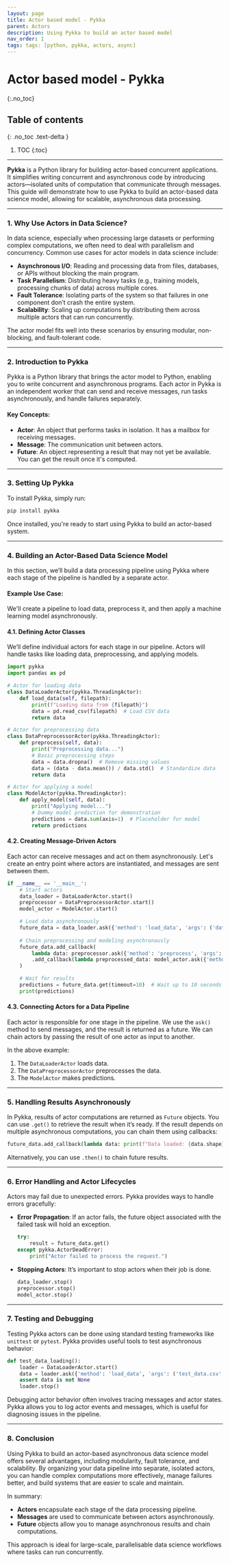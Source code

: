 ```yaml
---
layout: page
title: Actor based model - Pykka
parent: Actors
description: Using Pykka to build an actor based model
nav_order: 1
tags: tags: [python, pykka, actors, async]
---
```


# Actor based model - Pykka
{:.no_toc}

## Table of contents
{: .no_toc .text-delta }

1. TOC
{:toc}

---


**Pykka** is a Python library for building actor-based concurrent applications. It simplifies writing concurrent and asynchronous code by introducing actors—isolated units of computation that communicate through messages. This guide will demonstrate how to use Pykka to build an actor-based data science model, allowing for scalable, asynchronous data processing.

---

### 1. Why Use Actors in Data Science?

In data science, especially when processing large datasets or performing complex computations, we often need to deal with parallelism and concurrency. Common use cases for actor models in data science include:

- **Asynchronous I/O**: Reading and processing data from files, databases, or APIs without blocking the main program.
- **Task Parallelism**: Distributing heavy tasks (e.g., training models, processing chunks of data) across multiple cores.
- **Fault Tolerance**: Isolating parts of the system so that failures in one component don’t crash the entire system.
- **Scalability**: Scaling up computations by distributing them across multiple actors that can run concurrently.

The actor model fits well into these scenarios by ensuring modular, non-blocking, and fault-tolerant code.

---

### 2. Introduction to Pykka

Pykka is a Python library that brings the actor model to Python, enabling you to write concurrent and asynchronous programs. Each actor in Pykka is an independent worker that can send and receive messages, run tasks asynchronously, and handle failures separately.

#### Key Concepts:
- **Actor**: An object that performs tasks in isolation. It has a mailbox for receiving messages.
- **Message**: The communication unit between actors.
- **Future**: An object representing a result that may not yet be available. You can get the result once it's computed.

---

### 3. Setting Up Pykka

To install Pykka, simply run:

```bash
pip install pykka
```

Once installed, you're ready to start using Pykka to build an actor-based system.

---

### 4. Building an Actor-Based Data Science Model

In this section, we’ll build a data processing pipeline using Pykka where each stage of the pipeline is handled by a separate actor.

#### Example Use Case:
We'll create a pipeline to load data, preprocess it, and then apply a machine learning model asynchronously.

#### 4.1. Defining Actor Classes

We’ll define individual actors for each stage in our pipeline. Actors will handle tasks like loading data, preprocessing, and applying models.

```python
import pykka
import pandas as pd

# Actor for loading data
class DataLoaderActor(pykka.ThreadingActor):
    def load_data(self, filepath):
        print(f"Loading data from {filepath}")
        data = pd.read_csv(filepath)  # Load CSV data
        return data

# Actor for preprocessing data
class DataPreprocessorActor(pykka.ThreadingActor):
    def preprocess(self, data):
        print("Preprocessing data...")
        # Basic preprocessing steps
        data = data.dropna()  # Remove missing values
        data = (data - data.mean()) / data.std()  # Standardize data
        return data

# Actor for applying a model
class ModelActor(pykka.ThreadingActor):
    def apply_model(self, data):
        print("Applying model...")
        # Dummy model prediction for demonstration
        predictions = data.sum(axis=1)  # Placeholder for model
        return predictions
```

#### 4.2. Creating Message-Driven Actors

Each actor can receive messages and act on them asynchronously. Let's create an entry point where actors are instantiated, and messages are sent between them.

```python
if __name__ == '__main__':
    # Start actors
    data_loader = DataLoaderActor.start()
    preprocessor = DataPreprocessorActor.start()
    model_actor = ModelActor.start()

    # Load data asynchronously
    future_data = data_loader.ask({'method': 'load_data', 'args': ('data.csv',)})
    
    # Chain preprocessing and modeling asynchronously
    future_data.add_callback(
        lambda data: preprocessor.ask({'method': 'preprocess', 'args': (data,)})
        .add_callback(lambda preprocessed_data: model_actor.ask({'method': 'apply_model', 'args': (preprocessed_data,)}))
    )

    # Wait for results
    predictions = future_data.get(timeout=10)  # Wait up to 10 seconds
    print(predictions)
```

#### 4.3. Connecting Actors for a Data Pipeline

Each actor is responsible for one stage in the pipeline. We use the `ask()` method to send messages, and the result is returned as a future. We can chain actors by passing the result of one actor as input to another.

In the above example:
1. The `DataLoaderActor` loads data.
2. The `DataPreprocessorActor` preprocesses the data.
3. The `ModelActor` makes predictions.

---

### 5. Handling Results Asynchronously

In Pykka, results of actor computations are returned as `Future` objects. You can use `.get()` to retrieve the result when it’s ready. If the result depends on multiple asynchronous computations, you can chain them using callbacks:

```python
future_data.add_callback(lambda data: print(f"Data loaded: {data.shape}"))
```

Alternatively, you can use `.then()` to chain future results.

---

### 6. Error Handling and Actor Lifecycles

Actors may fail due to unexpected errors. Pykka provides ways to handle errors gracefully:

- **Error Propagation**: If an actor fails, the future object associated with the failed task will hold an exception.
  
  ```python
  try:
      result = future_data.get()
  except pykka.ActorDeadError:
      print("Actor failed to process the request.")
  ```

- **Stopping Actors**: It’s important to stop actors when their job is done.

  ```python
  data_loader.stop()
  preprocessor.stop()
  model_actor.stop()
  ```

---

### 7. Testing and Debugging

Testing Pykka actors can be done using standard testing frameworks like `unittest` or `pytest`. Pykka provides useful tools to test asynchronous behavior:

```python
def test_data_loading():
    loader = DataLoaderActor.start()
    data = loader.ask({'method': 'load_data', 'args': ('test_data.csv',)}).get(timeout=5)
    assert data is not None
    loader.stop()
```

Debugging actor behavior often involves tracing messages and actor states. Pykka allows you to log actor events and messages, which is useful for diagnosing issues in the pipeline.

---

### 8. Conclusion

Using Pykka to build an actor-based asynchronous data science model offers several advantages, including modularity, fault tolerance, and scalability. By organizing your data pipeline into separate, isolated actors, you can handle complex computations more effectively, manage failures better, and build systems that are easier to scale and maintain.

In summary:
- **Actors** encapsulate each stage of the data processing pipeline.
- **Messages** are used to communicate between actors asynchronously.
- **Future** objects allow you to manage asynchronous results and chain computations.
  
This approach is ideal for large-scale, parallelisable data science workflows where tasks can run concurrently.